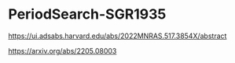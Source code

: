 # PeriodSearch-SGR1935

https://ui.adsabs.harvard.edu/abs/2022MNRAS.517.3854X/abstract

https://arxiv.org/abs/2205.08003

